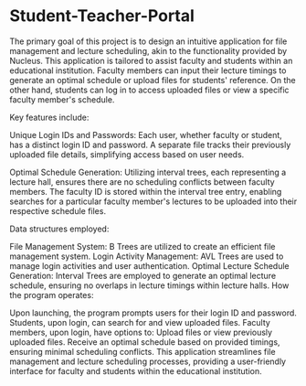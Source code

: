 # Student-Teacher-Portal
The primary goal of this project is to design an intuitive application for file management and lecture scheduling, akin to the functionality provided by Nucleus. This application is tailored to assist faculty and students within an educational institution. Faculty members can input their lecture timings to generate an optimal schedule or upload files for students' reference. On the other hand, students can log in to access uploaded files or view a specific faculty member's schedule.

Key features include:

Unique Login IDs and Passwords: Each user, whether faculty or student, has a distinct login ID and password. A separate file tracks their previously uploaded file details, simplifying access based on user needs.

Optimal Schedule Generation: Utilizing interval trees, each representing a lecture hall, ensures there are no scheduling conflicts between faculty members. The faculty ID is stored within the interval tree entry, enabling searches for a particular faculty member's lectures to be uploaded into their respective schedule files.

Data structures employed:

File Management System: B Trees are utilized to create an efficient file management system.
Login Activity Management: AVL Trees are used to manage login activities and user authentication.
Optimal Lecture Schedule Generation: Interval Trees are employed to generate an optimal lecture schedule, ensuring no overlaps in lecture timings within lecture halls.
How the program operates:

Upon launching, the program prompts users for their login ID and password.
Students, upon login, can search for and view uploaded files.
Faculty members, upon login, have options to:
Upload files or view previously uploaded files.
Receive an optimal schedule based on provided timings, ensuring minimal scheduling conflicts.
This application streamlines file management and lecture scheduling processes, providing a user-friendly interface for faculty and students within the educational institution.
